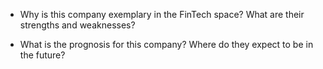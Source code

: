 * Why is this company exemplary in the FinTech space? What are their strengths and weaknesses?

* What is the prognosis for this company? Where do they expect to be in the future?